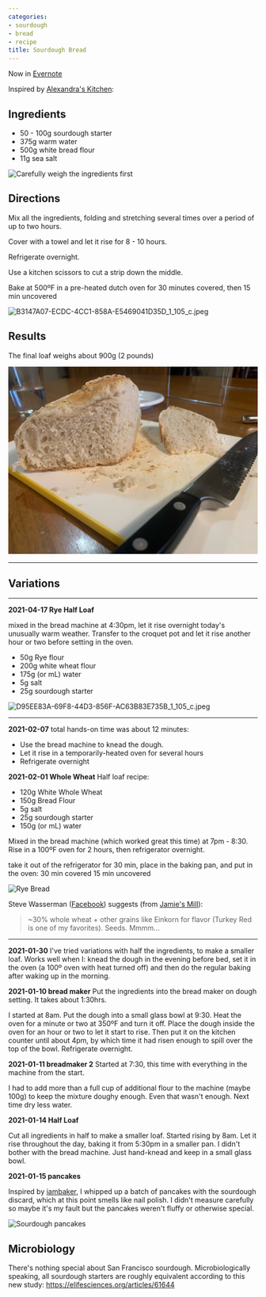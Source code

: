 ```yaml
---
categories:
- sourdough
- bread
- recipe
title: Sourdough Bread
---
```


Now in [Evernote](https://www.evernote.com/shard/s7/nl/748304/73f1e712-aec0-4907-96f8-60cbeab6013b/)

Inspired by [Alexandra's Kitchen](https://alexandracooks.com/2017/10/24/artisan-sourdough-made-simple-sourdough-bread-demystified-a-beginners-guide-to-sourdough-baking/):

## Ingredients

- 50 - 100g sourdough starter
- 375g warm water
- 500g white bread flour
- 11g sea salt

![Carefully weigh the ingredients first](A3BDEED6-E91F-4613-8519-93762143235A_1_201_a%201.jpeg)

## Directions

Mix all the ingredients, folding and stretching several times over a period of up to two hours.

Cover with a towel and let it rise for 8 - 10 hours.

Refrigerate overnight.

Use a kitchen scissors to cut a strip down the middle.

Bake at 500ºF in a pre-heated dutch oven for 30 minutes covered, then 15 min uncovered

![B3147A07-ECDC-4CC1-858A-E5469041D35D_1_105_c.jpeg](B3147A07-ECDC-4CC1-858A-E5469041D35D_1_105_c.jpeg)

## Results

The final loaf weighs about 900g (2 pounds)

![Sourdough Bread: Perfect!](../assets/sourdough-bread-final.jpeg)


* * *

## Variations

* * *
**2021-04-17  Rye Half Loaf**

mixed in the bread machine at 4:30pm, let it rise overnight today's unusually warm weather. Transfer to the croquet pot and let it rise another hour or two before setting in the oven.

- 50g Rye flour
- 200g white wheat flour
- 175g (or mL) water
- 5g salt
- 25g sourdough starter

![D95EE83A-69F8-44D3-856F-AC63B83E735B_1_105_c.jpeg](D95EE83A-69F8-44D3-856F-AC63B83E735B_1_105_c.jpeg)

***

**2021-02-07**
total hands-on time was about 12 minutes:
* Use the bread machine to knead the dough.
* Let it rise in a temporarily-heated oven for several hours
* Refrigerate overnight



**2021-02-01 Whole Wheat**
Half loaf recipe:

- 120g White Whole Wheat
- 150g Bread Flour
- 5g salt
- 25g sourdough starter
- 150g (or mL) water

Mixed in the bread machine (which worked great this time) at 7pm - 8:30. Rise in a 100ºF oven for 2 hours, then refrigerator overnight.

take it out of the refrigerator for 30 min, place in the baking pan, and put in the oven:
30 min covered
15 min uncovered

![Rye Bread](BBA636BA-06D9-4EA6-A7C3-91FDE1E199DF_1_105_c.jpeg)



Steve Wasserman ([Facebook](https://www.facebook.com/richardsprague/posts/10105947816300253?comment_id=10105948320914003&reply_comment_id=10105948837503753&notif_id=1612145477700041&notif_t=comment_mention&ref=notif)) suggests (from [Jamie's Mill](https://www.janiesmill.com/)):

> ~30% whole wheat + other grains like Einkorn for flavor (Turkey Red is one of my favorites). Seeds. Mmmm...



* * *

**2021-01-30** I've tried variations with half the ingredients, to make a smaller loaf. Works well when I: knead the dough in the evening before bed, set it in the oven (a 100º oven with heat turned off) and then do the regular baking after waking up in the morning.

**2021-01-10 bread maker**
Put the ingredients into the bread maker on dough setting. It takes about 1:30hrs.

I started at 8am. Put the dough into a small glass bowl at 9:30. Heat the oven for a minute or two at 350ºF and turn it off. Place the dough inside the oven for an hour or two to let it start to rise. Then put it on the kitchen counter until about 4pm, by which time it had risen enough to spill over the top of the bowl. Refrigerate overnight.

**2021-01-11 breadmaker 2**
Started at 7:30, this time with everything in the machine from the start.

I had to add more than a full cup of additional flour to the machine (maybe 100g) to keep the mixture doughy enough. Even that wasn't enough. Next time dry less water.

**2021-01-14 Half Loaf**

Cut all ingredients in half to make a smaller loaf. Started rising by 8am. Let it rise throughout the day, baking it from 5:30pm in a smaller pan. I didn't bother with the bread machine. Just hand-knead and keep in a small glass bowl.

**2021-01-15 pancakes**

Inspired by [iambaker](https://iambaker.net/sourdough-pancakes/), I whipped up a batch of pancakes with the sourdough discard, which at this point smells like nail polish. I didn't measure carefully so maybe it's my fault but the pancakes weren't fluffy or otherwise special.

![Sourdough pancakes](653AB4AA-C312-4608-899B-EB5E29436AB7_1_105_c.jpeg)

## Microbiology

There's nothing special about San Francisco sourdough. Microbiologically speaking, all sourdough starters are roughly equivalent according to this new study: https://elifesciences.org/articles/61644